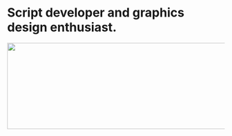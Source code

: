 # Script developer and graphics design enthusiast.

<img src="https://pbs.twimg.com/profile_banners/920480040848183296/1714335163/600x200" width=600 height=200/>

<!--
**gearlocust/gearlocust** is a ✨ _special_ ✨ repository because its `README.md` (this file) appears on your GitHub profile.

Here are some ideas to get you started:

- 🔭 I’m currently working on ...
- 🌱 I’m currently learning ...
- 👯 I’m looking to collaborate on ...
- 🤔 I’m looking for help with ...
- 💬 Ask me about ...
- 📫 How to reach me: ...
- 😄 Pronouns: ...
- ⚡ Fun fact: ...
-->
